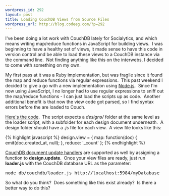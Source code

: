 ```yaml
--- 
wordpress_id: 292
layout: post
title: Loading CouchDB Views from Source Files
wordpress_url: http://blog.codeeg.com/?p=292
---
```

I've been doing a lot work with CouchDB lately for Socialytics, and which means writing map/reduce functions in JavaScript for building views.  I was beginning to have a healthy set of views, it made sense to have this code in version control and be able to load these views to a CouchDB instance via the command line.  Not finding anything like this on the interwebs, I decided to come with something on my own.

My first pass at it was a Ruby implementation, but was fragile since it found the map and reduce functions via regular expressions.  This past weekend I decided to give a go with a new implementation using <a href="http://nodejs.org">Node.js</a>.  Since I'm now using JavaScript, I no longer had to use regular expressions to sniff out the map/reduce functions - I can just load the scripts up as code.  Another additional benefit is that now the view code got parsed, so I find syntax errors before the are loaded to Couch.

<a title="loader.js" href="http://gist.github.com/492124">Here's the code</a>.  The script expects a <em>designs/</em> folder at the same level as the loader script, with a subfolder for each design document underneath.  A design folder should have a <em>.js</em> file for each view.  A view file looks like this:

{% highlight javascript %}
design.view = {
    map: function(doc) {
        emit(doc.created_at, null);
    },
    reduce: '_count'
};
{% endhighlight %}

<a href="http://wiki.apache.org/couchdb/Document_Update_Handlers">CouchDB document update handlers</a> are supported as well by assigning a function to <strong>design.update</strong>.  Once your view files are ready, just run <strong>loader.js</strong> with the CouchDB database URL as the parameter:

<pre>node db/couchdb/loader.js http://localhost:5984/myDatabase</pre>

So what do you think?  Does something like this exist already?  Is there a better way to do this?
